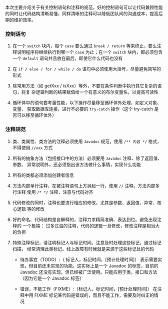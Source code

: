 本次主要介绍关于有关控制语句和注释的规范，好的控制语句可以让代码兼顾性能的同时让代码结构清晰易懂，同样清晰的注释可以降低团队间的沟通成本，提高后期的维护效率。

### 控制语句

1. 在一个 `switch` 块内，每个 `case` 要么通过 `break / return` 等来终止，要么注释说明程序将继续执行到哪一个 `case` 为止；在一个 `switch` 块内，都必须包含一个 `default` 语句并且放在最后，即使它什么代码也没有

2. 在 `if / else / for / while / do` 语句中必须使用大括号，尽量避免简写的形式

3. 除常用方法（如 getXxx / isXxx）等外，不要在条件判断中执行其它复杂的语句，将复 杂逻辑判断的结果赋值给一个有意义的布尔变量名，以提高可读性

4. 循环体中的语句要考量性能，以下操作尽量移至循环体外处理，如定义对象、变量、 获取数据库连接，进行不必要的 `try-catch` 操作（这个 try-catch 是否可以移至循环体外）

### 注释规范

1. 类、类属性、类方法的注释必须使用 `Javadoc` 规范，使用 `/** 内容 */` 格式，不得使用 `//xxx` 方式

2. 所有的抽象方法（包括接口中的方法）必须要用 `Javadoc` 注释、除了返回值、参数、 异常说明外，还必须指出该方法做什么事情，实现什么功能

3. 所有的类都必须添加创建者信息

4. 方法内部单行注释，在被注释语句上方另起一行，使用 `//` 注释。方法内部多行注释 使用 `/* */` 注释，注意与代码对齐

5. 代码修改的同时，注释也要进行相应的修改，尤其是参数、返回值、异常、核心逻辑 等的修改

6. 好的命名、代码结构是自解释的，注释力求精简准确、表达到位。避免出现注释的 一个极端： 过多过滥的注释，代码的逻辑一旦修改，修改注释是相当大的负担

7. 特殊注释标记，请注明标记人与标记时间。注意及时处理这些标记，通过标记扫描， 经常清理此类标记。线上故障有时候就是来源于这些标记处的代码
    - 待办事宜（TODO）:（ 标记人，标记时间，[预计处理时间]） 表示需要实现，但目前还未实现的功能。这实际上是一个 Javadoc 的标签，目前的 Javadoc 还没有实现，但已经被广泛使用。只能应用于类，接口和方法（因为它是一个 Javadoc 标签） 
    
    - 错误，不能工作（FIXME）:（标记人，标记时间，[预计处理时间]）
    在注释中用 FIXME 标记某代码是错误的，而且不能工作，需要及时纠正的情况
